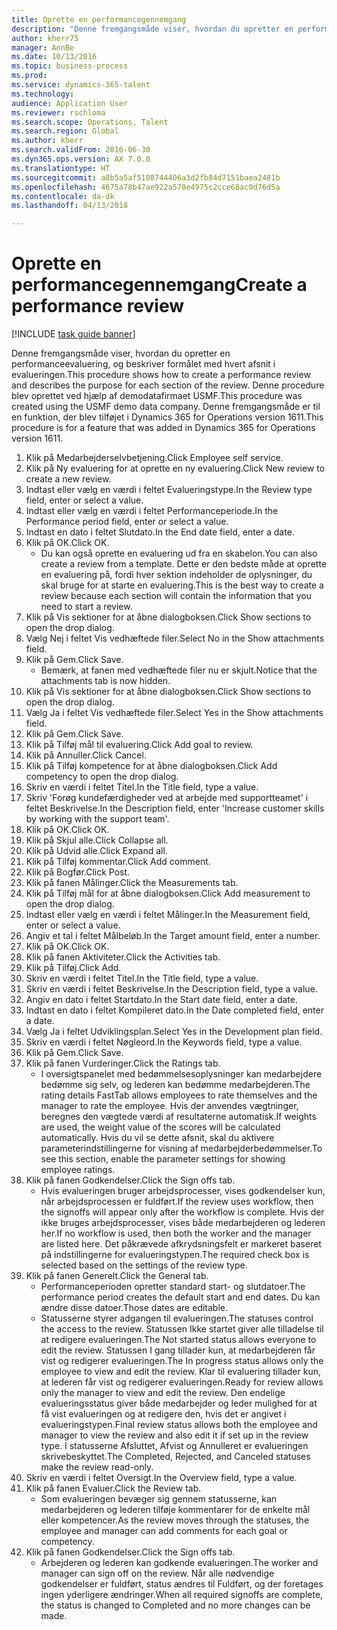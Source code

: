 ```yaml
--- 
title: Oprette en performancegennemgang
description: "Denne fremgangsmåde viser, hvordan du opretter en performanceevaluering, og beskriver formålet med hvert afsnit i evalueringen."
author: kherr75
manager: AnnBe
ms.date: 10/13/2016
ms.topic: business-process
ms.prod: 
ms.service: dynamics-365-talent
ms.technology: 
audience: Application User
ms.reviewer: rschloma
ms.search.scope: Operations, Talent
ms.search.region: Global
ms.author: kherr
ms.search.validFrom: 2016-06-30
ms.dyn365.ops.version: AX 7.0.0
ms.translationtype: HT
ms.sourcegitcommit: a8b5a5af5108744406a3d2fb84d7151baea2481b
ms.openlocfilehash: 4675a78b47ae922a570e4975c2cce68ac0d76d5a
ms.contentlocale: da-dk
ms.lasthandoff: 04/13/2018

---
```

# <a name="create-a-performance-review"></a><span data-ttu-id="ffc8e-103">Oprette en performancegennemgang</span><span class="sxs-lookup"><span data-stu-id="ffc8e-103">Create a performance review</span></span>

[!INCLUDE [task guide banner](../../includes/task-guide-banner.md)]

<span data-ttu-id="ffc8e-104">Denne fremgangsmåde viser, hvordan du opretter en performanceevaluering, og beskriver formålet med hvert afsnit i evalueringen.</span><span class="sxs-lookup"><span data-stu-id="ffc8e-104">This procedure shows how to create a performance review and describes the purpose for each section of the review.</span></span> <span data-ttu-id="ffc8e-105">Denne procedure blev oprettet ved hjælp af demodatafirmaet USMF.</span><span class="sxs-lookup"><span data-stu-id="ffc8e-105">This procedure was created using the USMF demo data company.</span></span> <span data-ttu-id="ffc8e-106">Denne fremgangsmåde er til en funktion, der blev tilføjet i Dynamics 365 for Operations version 1611.</span><span class="sxs-lookup"><span data-stu-id="ffc8e-106">This procedure is for a feature that was added in Dynamics 365 for Operations version 1611.</span></span>

1. <span data-ttu-id="ffc8e-107">Klik på Medarbejderselvbetjening.</span><span class="sxs-lookup"><span data-stu-id="ffc8e-107">Click Employee self service.</span></span>
2. <span data-ttu-id="ffc8e-108">Klik på Ny evaluering for at oprette en ny evaluering.</span><span class="sxs-lookup"><span data-stu-id="ffc8e-108">Click New review to create a new review.</span></span>
3. <span data-ttu-id="ffc8e-109">Indtast eller vælg en værdi i feltet Evalueringstype.</span><span class="sxs-lookup"><span data-stu-id="ffc8e-109">In the Review type field, enter or select a value.</span></span>
4. <span data-ttu-id="ffc8e-110">Indtast eller vælg en værdi i feltet Performanceperiode.</span><span class="sxs-lookup"><span data-stu-id="ffc8e-110">In the Performance period field, enter or select a value.</span></span>
5. <span data-ttu-id="ffc8e-111">Indtast en dato i feltet Slutdato.</span><span class="sxs-lookup"><span data-stu-id="ffc8e-111">In the End date field, enter a date.</span></span>
6. <span data-ttu-id="ffc8e-112">Klik på OK.</span><span class="sxs-lookup"><span data-stu-id="ffc8e-112">Click OK.</span></span>
    * <span data-ttu-id="ffc8e-113">Du kan også oprette en evaluering ud fra en skabelon.</span><span class="sxs-lookup"><span data-stu-id="ffc8e-113">You can also create a review from a template.</span></span> <span data-ttu-id="ffc8e-114">Dette er den bedste måde at oprette en evaluering på, fordi hver sektion indeholder de oplysninger, du skal bruge for at starte en evaluering.</span><span class="sxs-lookup"><span data-stu-id="ffc8e-114">This is the best way to create a review because each section will contain the information that you need to start a review.</span></span>  
7. <span data-ttu-id="ffc8e-115">Klik på Vis sektioner for at åbne dialogboksen.</span><span class="sxs-lookup"><span data-stu-id="ffc8e-115">Click Show sections to open the drop dialog.</span></span>
8. <span data-ttu-id="ffc8e-116">Vælg Nej i feltet Vis vedhæftede filer.</span><span class="sxs-lookup"><span data-stu-id="ffc8e-116">Select No in the Show attachments field.</span></span>
9. <span data-ttu-id="ffc8e-117">Klik på Gem.</span><span class="sxs-lookup"><span data-stu-id="ffc8e-117">Click Save.</span></span>
    * <span data-ttu-id="ffc8e-118">Bemærk, at fanen med vedhæftede filer nu er skjult.</span><span class="sxs-lookup"><span data-stu-id="ffc8e-118">Notice that the attachments tab is now hidden.</span></span>  
10. <span data-ttu-id="ffc8e-119">Klik på Vis sektioner for at åbne dialogboksen.</span><span class="sxs-lookup"><span data-stu-id="ffc8e-119">Click Show sections to open the drop dialog.</span></span>
11. <span data-ttu-id="ffc8e-120">Vælg Ja i feltet Vis vedhæftede filer.</span><span class="sxs-lookup"><span data-stu-id="ffc8e-120">Select Yes in the Show attachments field.</span></span>
12. <span data-ttu-id="ffc8e-121">Klik på Gem.</span><span class="sxs-lookup"><span data-stu-id="ffc8e-121">Click Save.</span></span>
13. <span data-ttu-id="ffc8e-122">Klik på Tilføj mål til evaluering.</span><span class="sxs-lookup"><span data-stu-id="ffc8e-122">Click Add goal to review.</span></span>
14. <span data-ttu-id="ffc8e-123">Klik på Annuller.</span><span class="sxs-lookup"><span data-stu-id="ffc8e-123">Click Cancel.</span></span>
15. <span data-ttu-id="ffc8e-124">Klik på Tilføj kompetence for at åbne dialogboksen.</span><span class="sxs-lookup"><span data-stu-id="ffc8e-124">Click Add competency to open the drop dialog.</span></span>
16. <span data-ttu-id="ffc8e-125">Skriv en værdi i feltet Titel.</span><span class="sxs-lookup"><span data-stu-id="ffc8e-125">In the Title field, type a value.</span></span>
17. <span data-ttu-id="ffc8e-126">Skriv 'Forøg kundefærdigheder ved at arbejde med supportteamet' i feltet Beskrivelse.</span><span class="sxs-lookup"><span data-stu-id="ffc8e-126">In the Description field, enter 'Increase customer skills by working with the support team'.</span></span>
18. <span data-ttu-id="ffc8e-127">Klik på OK.</span><span class="sxs-lookup"><span data-stu-id="ffc8e-127">Click OK.</span></span>
19. <span data-ttu-id="ffc8e-128">Klik på Skjul alle.</span><span class="sxs-lookup"><span data-stu-id="ffc8e-128">Click Collapse all.</span></span>
20. <span data-ttu-id="ffc8e-129">Klik på Udvid alle.</span><span class="sxs-lookup"><span data-stu-id="ffc8e-129">Click Expand all.</span></span>
21. <span data-ttu-id="ffc8e-130">Klik på Tilføj kommentar.</span><span class="sxs-lookup"><span data-stu-id="ffc8e-130">Click Add comment.</span></span>
22. <span data-ttu-id="ffc8e-131">Klik på Bogfør.</span><span class="sxs-lookup"><span data-stu-id="ffc8e-131">Click Post.</span></span>
23. <span data-ttu-id="ffc8e-132">Klik på fanen Målinger.</span><span class="sxs-lookup"><span data-stu-id="ffc8e-132">Click the Measurements tab.</span></span>
24. <span data-ttu-id="ffc8e-133">Klik på Tilføj mål for at åbne dialogboksen.</span><span class="sxs-lookup"><span data-stu-id="ffc8e-133">Click Add measurement to open the drop dialog.</span></span>
25. <span data-ttu-id="ffc8e-134">Indtast eller vælg en værdi i feltet Målinger.</span><span class="sxs-lookup"><span data-stu-id="ffc8e-134">In the Measurement field, enter or select a value.</span></span>
26. <span data-ttu-id="ffc8e-135">Angiv et tal i feltet Målbeløb.</span><span class="sxs-lookup"><span data-stu-id="ffc8e-135">In the Target amount field, enter a number.</span></span>
27. <span data-ttu-id="ffc8e-136">Klik på OK.</span><span class="sxs-lookup"><span data-stu-id="ffc8e-136">Click OK.</span></span>
28. <span data-ttu-id="ffc8e-137">Klik på fanen Aktiviteter.</span><span class="sxs-lookup"><span data-stu-id="ffc8e-137">Click the Activities tab.</span></span>
29. <span data-ttu-id="ffc8e-138">Klik på Tilføj.</span><span class="sxs-lookup"><span data-stu-id="ffc8e-138">Click Add.</span></span>
30. <span data-ttu-id="ffc8e-139">Skriv en værdi i feltet Titel.</span><span class="sxs-lookup"><span data-stu-id="ffc8e-139">In the Title field, type a value.</span></span>
31. <span data-ttu-id="ffc8e-140">Skriv en værdi i feltet Beskrivelse.</span><span class="sxs-lookup"><span data-stu-id="ffc8e-140">In the Description field, type a value.</span></span>
32. <span data-ttu-id="ffc8e-141">Angiv en dato i feltet Startdato.</span><span class="sxs-lookup"><span data-stu-id="ffc8e-141">In the Start date field, enter a date.</span></span>
33. <span data-ttu-id="ffc8e-142">Indtast en dato i feltet Kompileret dato.</span><span class="sxs-lookup"><span data-stu-id="ffc8e-142">In the Date completed field, enter a date.</span></span>
34. <span data-ttu-id="ffc8e-143">Vælg Ja i feltet Udviklingsplan.</span><span class="sxs-lookup"><span data-stu-id="ffc8e-143">Select Yes in the Development plan field.</span></span>
35. <span data-ttu-id="ffc8e-144">Skriv en værdi i feltet Nøgleord.</span><span class="sxs-lookup"><span data-stu-id="ffc8e-144">In the Keywords field, type a value.</span></span>
36. <span data-ttu-id="ffc8e-145">Klik på Gem.</span><span class="sxs-lookup"><span data-stu-id="ffc8e-145">Click Save.</span></span>
37. <span data-ttu-id="ffc8e-146">Klik på fanen Vurderinger.</span><span class="sxs-lookup"><span data-stu-id="ffc8e-146">Click the Ratings tab.</span></span>
    * <span data-ttu-id="ffc8e-147">I oversigtspanelet med bedømmelsesoplysninger kan medarbejdere bedømme sig selv, og lederen kan bedømme medarbejderen.</span><span class="sxs-lookup"><span data-stu-id="ffc8e-147">The rating details FastTab allows employees to rate themselves and the manager to rate the employee.</span></span> <span data-ttu-id="ffc8e-148">Hvis der anvendes vægtninger, beregnes den vægtede værdi af resultaterne automatisk.</span><span class="sxs-lookup"><span data-stu-id="ffc8e-148">If weights are used, the weight value of the scores will be calculated automatically.</span></span>    <span data-ttu-id="ffc8e-149">Hvis du vil se dette afsnit, skal du aktivere parameterindstillingerne for visning af medarbejderbedømmelser.</span><span class="sxs-lookup"><span data-stu-id="ffc8e-149">To see this section, enable the parameter settings for showing employee ratings.</span></span>  
38. <span data-ttu-id="ffc8e-150">Klik på fanen Godkendelser.</span><span class="sxs-lookup"><span data-stu-id="ffc8e-150">Click the Sign offs tab.</span></span>
    * <span data-ttu-id="ffc8e-151">Hvis evalueringen bruger arbejdsprocesser, vises godkendelser kun, når arbejdsprocessen er fuldført.</span><span class="sxs-lookup"><span data-stu-id="ffc8e-151">If the review uses workflow, then the signoffs will appear only after the workflow is complete.</span></span> <span data-ttu-id="ffc8e-152">Hvis der ikke bruges arbejdsprocesser, vises både medarbejderen og lederen her.</span><span class="sxs-lookup"><span data-stu-id="ffc8e-152">If no workflow is used, then both the worker and the manager are listed here.</span></span> <span data-ttu-id="ffc8e-153">Det påkrævede afkrydsningsfelt er markeret baseret på indstillingerne for evalueringstypen.</span><span class="sxs-lookup"><span data-stu-id="ffc8e-153">The required check box is selected based on the settings of the review type.</span></span>  
39. <span data-ttu-id="ffc8e-154">Klik på fanen Generelt.</span><span class="sxs-lookup"><span data-stu-id="ffc8e-154">Click the General tab.</span></span>
    * <span data-ttu-id="ffc8e-155">Performanceperioden opretter standard start- og slutdatoer.</span><span class="sxs-lookup"><span data-stu-id="ffc8e-155">The performance period creates the default start and end dates.</span></span> <span data-ttu-id="ffc8e-156">Du kan ændre disse datoer.</span><span class="sxs-lookup"><span data-stu-id="ffc8e-156">Those dates are editable.</span></span>  
    * <span data-ttu-id="ffc8e-157">Statusserne styrer adgangen til evalueringen.</span><span class="sxs-lookup"><span data-stu-id="ffc8e-157">The statuses control the access to the review.</span></span> <span data-ttu-id="ffc8e-158">Statussen Ikke startet giver alle tilladelse til at redigere evalueringen.</span><span class="sxs-lookup"><span data-stu-id="ffc8e-158">The Not started status allows everyone to edit the review.</span></span> <span data-ttu-id="ffc8e-159">Statussen I gang tillader kun, at medarbejderen får vist og redigerer evalueringen.</span><span class="sxs-lookup"><span data-stu-id="ffc8e-159">The In progress status allows only the employee to view and edit the review.</span></span> <span data-ttu-id="ffc8e-160">Klar til evaluering tillader kun, at lederen får vist og redigerer evalueringen.</span><span class="sxs-lookup"><span data-stu-id="ffc8e-160">Ready for review allows only the manager to view and edit the review.</span></span> <span data-ttu-id="ffc8e-161">Den endelige evalueringsstatus giver både medarbejder og leder mulighed for at få vist evalueringen og at redigere den, hvis det er angivet i evalueringstypen.</span><span class="sxs-lookup"><span data-stu-id="ffc8e-161">Final review status allows both the employee and manager to view the review and also edit it if set up in the review type.</span></span> <span data-ttu-id="ffc8e-162">I statusserne Afsluttet, Afvist og Annulleret er evalueringen skrivebeskyttet.</span><span class="sxs-lookup"><span data-stu-id="ffc8e-162">The Completed, Rejected, and Canceled statuses make the review read-only.</span></span>  
40. <span data-ttu-id="ffc8e-163">Skriv en værdi i feltet Oversigt.</span><span class="sxs-lookup"><span data-stu-id="ffc8e-163">In the Overview field, type a value.</span></span>
41. <span data-ttu-id="ffc8e-164">Klik på fanen Evaluer.</span><span class="sxs-lookup"><span data-stu-id="ffc8e-164">Click the Review tab.</span></span>
    * <span data-ttu-id="ffc8e-165">Som evalueringen bevæger sig gennem statusserne, kan medarbejderen og lederen tilføje kommentarer for de enkelte mål eller kompetencer.</span><span class="sxs-lookup"><span data-stu-id="ffc8e-165">As the review moves through the statuses, the employee and manager can add comments for each goal or competency.</span></span>  
42. <span data-ttu-id="ffc8e-166">Klik på fanen Godkendelser.</span><span class="sxs-lookup"><span data-stu-id="ffc8e-166">Click the Sign offs tab.</span></span>
    * <span data-ttu-id="ffc8e-167">Arbejderen og lederen kan godkende evalueringen.</span><span class="sxs-lookup"><span data-stu-id="ffc8e-167">The worker and manager can sign off on the review.</span></span> <span data-ttu-id="ffc8e-168">Når alle nødvendige godkendelser er fuldført, status ændres til Fuldført, og der foretages ingen yderligere ændringer.</span><span class="sxs-lookup"><span data-stu-id="ffc8e-168">When all required signoffs are complete, the status is changed to Completed and no more changes can be made.</span></span>  


